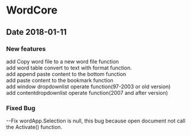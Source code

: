 # WordCore
## Date 2018-01-11
### New features
   
   add Copy word file to a new word file function<br>
   add word table convert to text with format function.<br>
   add append paste content to the bottom function<br>
   add paste content to the bookmark function<br>
   add window dropdownlist operate function(97-2003 or old version)<br>
   add contentdropdownlist operate function(2007 and after version)<br>
### Fixed Bug
   --Fix wordApp.Selection is null, this bug because open document not call the Activate() function.<br>
